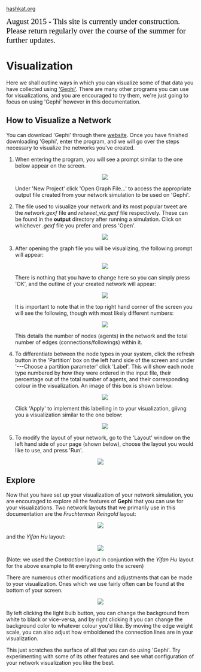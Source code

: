 [hashkat.org](http://hashkat.org)

<span style="color:black; font-family:Georgia; font-size:1.5em;">August 2015 - This site is currently under construction. Please return regularly over the course of the summer for further updates. </span>

# Visualization

Here we shall outline ways in which you can visualize some of that data you have collected using ['Gephi'](http://gephi.github.io/). There are many other programs you can use for visualizations, and you are encouraged to try them, we're just going to focus on using 'Gephi' however in this documentation.

## How to Visualize a Network

You can download 'Gephi' through there [website](http://gephi.github.io/). Once you have finished downloading 'Gephi', enter the program, and we will go over the steps necessary to visualize the networks you've created.

1. When entering the program, you will see a prompt similar to the one below appear on the screen. 

    <p align='center'>
    <img src='../img/visualization/gephi_welcome.png'>
    </p>

	Under 'New Project' click 'Open Graph File...' to access the appropriate output file created from your network simulation to be used on 'Gephi'.

2. The file used to visualize your network and its most popular tweet are the *network.gexf* file and *retweet_viz.gexf* file respectively. These can be found in the **output** directory after running a simulation. Click on whichever *.gexf* file you prefer and press 'Open'.

    <p align='center'>
    <img src='../img/visualization/gephi_network_file.png'>
    </p>
    
3. After opening the graph file you will be visualizing, the following prompt will appear:
    
    <p align='center'>
    <img src='../img/visualization/gephi_import_report.png'>
    </p> 
    
    There is nothing that you have to change here so you can simply press 'OK', and the outline of your created network will appear:

    <p align='center'>
    <img src='../img/visualization/gephi_origin.png'>
    </p>
    
    It is important to note that in the top right hand corner of the screen you will see the following, though with most likely different numbers: 
    
    <p align='center'>
    <img src='../img/visualization/gephi_network_info.png'>
    </p>
    
    This details the number of nodes (agents) in the network and the total number of edges (connections/followings) within it.

4. To differentiate between the node types in your system, click the refresh button in the 'Partition' box on the left hand side of the screen and under '---Choose a partition parameter' click 'Label'. This will show each node type numbered by how they were ordered in the input file, their percentage out of the total number of agents, and their corresponding colour in the visualization. An image of this box is shown below:

    <p align='center'>
    <img src='../img/visualization/gephi_label_nodes.png'>
    </p>
    
    Click 'Apply' to implement this labelling in to your visualization, giivng you a visualization similar to the one below:

    <p align='center'>
    <img src='../img/visualization/gephi_basic_network.png'>
    </p>
    
5. To modify the layout of your network, go to the 'Layout' window on the left hand side of your page (shown below), choose the layout you would like to use, and press 'Run'.

<p align='center'>
<img src='../img/visualization/gephi_choose_layout.png'>
</p>

## Explore

Now that you have set up your visualization of your network simulation, you are encouraged to explore all the features of **Gephi** that you can use for your visualizations. Two network layouts that we primarily use in this documentation are the *Fruchterman Reingold* layout:

<p align='center'>
<img src='../img/visualization/gephi_fruchterman_reingold.png'>
</p>

and the *Yifan Hu* layout:

<p align='center'>
<img src='../img/visualization/gephi_yifan_hu.png'>
</p>

(Note: we used the *Contraction* layout in conjuntion with the *Yifan Hu* layout for the above example to fit everything onto the screen)

There are numerous other modifications and adjustments that can be made to your visualization. Ones which we use fairly often can be found at the bottom of your screen.

<p align='center'>
<img src='../img/visualization/gephi_modifications.png'>
</p>

By left clicking the light bulb button, you can change the background from white to black or vice-versa, and by right clicking it you can change the background color to whatever colour you'd like. By moving the edge weight scale, you can also adjust how emboldened the connection lines are in your visualization.

This just scratches the surface of all that you can do using 'Gephi'. Try experimenting with some of its other features and see what configuration of your network visualization you like the best.